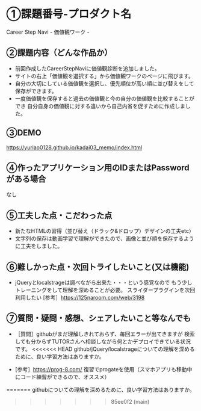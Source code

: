 # ①課題番号-プロダクト名

Career Step Navi - 価値観ワーク -

## ②課題内容（どんな作品か）

- 前回作成したCareerStepNaviに価値観診断を追加しました。
- サイトの右上「価値観を選択する」から価値観ワークのページに飛びます。
- 自分の大切にしている価値観を選択し、優先順位が高い順に並び替えをして保存ができます。
- 一度価値観を保存すると過去の価値観と今の自分の価値観を比較することができ
  自分自身の価値観に対する違いから自己内省を促すために作成しました。

## ③DEMO

https://yuriao0128.github.io/kadai03_memo/index.html

## ④作ったアプリケーション用のIDまたはPasswordがある場合

なし

## ⑤工夫した点・こだわった点

- 新たなHTMLの習得（並び替え（ドラック&ドロップ）デザインの工夫etc）
- 文字列の保存は動画学習で理解ができたので、画像と並び順を保存するように工夫をしました。

## ⑥難しかった点・次回トライしたいこと(又は機能)

- jQueryとlocalstrageは調べながら出来た・・・という感覚なので
  もう少しトレーニングをして理解を深めることが必要。
  スライダープラグインを次回利用したい
  [参考］https://125naroom.com/web/3198  

## ⑦質問・疑問・感想、シェアしたいこと等なんでも

- ［質問］githubがまだ理解しきれておらず、毎回エラーが出てきますが
  検索しても分からずTUTORさんへ相談しながら何とかデプロイできている状況です。
<<<<<<< HEAD
  github/jQuery/localstrageについての理解を深めるために、良い学習方法はありますか。

- [参考］https://prog-8.com/
  復習でprogateを使用（スマホアプリも移動中にコード練習ができるので、オススメ）
  


=======
  githubについての理解を深めるために、良い学習方法はありますか。
>>>>>>> 85ee0f2 (main)
